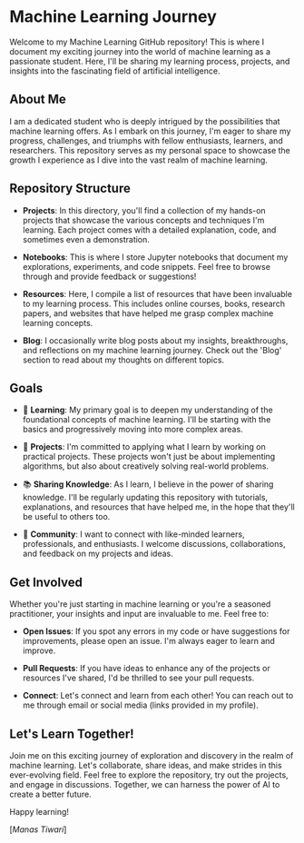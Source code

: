 # Machine Learning Journey

Welcome to my Machine Learning GitHub repository! This is where I document my exciting journey into the world of machine learning as a passionate student. Here, I'll be sharing my learning process, projects, and insights into the fascinating field of artificial intelligence.

## About Me

I am a dedicated student who is deeply intrigued by the possibilities that machine learning offers. As I embark on this journey, I'm eager to share my progress, challenges, and triumphs with fellow enthusiasts, learners, and researchers. This repository serves as my personal space to showcase the growth I experience as I dive into the vast realm of machine learning.

## Repository Structure

- **Projects**: In this directory, you'll find a collection of my hands-on projects that showcase the various concepts and techniques I'm learning. Each project comes with a detailed explanation, code, and sometimes even a demonstration.

- **Notebooks**: This is where I store Jupyter notebooks that document my explorations, experiments, and code snippets. Feel free to browse through and provide feedback or suggestions!

- **Resources**: Here, I compile a list of resources that have been invaluable to my learning process. This includes online courses, books, research papers, and websites that have helped me grasp complex machine learning concepts.

- **Blog**: I occasionally write blog posts about my insights, breakthroughs, and reflections on my machine learning journey. Check out the 'Blog' section to read about my thoughts on different topics.

## Goals

- 🌱 **Learning**: My primary goal is to deepen my understanding of the foundational concepts of machine learning. I'll be starting with the basics and progressively moving into more complex areas.

- 🔬 **Projects**: I'm committed to applying what I learn by working on practical projects. These projects won't just be about implementing algorithms, but also about creatively solving real-world problems.

- 📚 **Sharing Knowledge**: As I learn, I believe in the power of sharing knowledge. I'll be regularly updating this repository with tutorials, explanations, and resources that have helped me, in the hope that they'll be useful to others too.

- 🤝 **Community**: I want to connect with like-minded learners, professionals, and enthusiasts. I welcome discussions, collaborations, and feedback on my projects and ideas.

## Get Involved

Whether you're just starting in machine learning or you're a seasoned practitioner, your insights and input are invaluable to me. Feel free to:

- **Open Issues**: If you spot any errors in my code or have suggestions for improvements, please open an issue. I'm always eager to learn and improve.

- **Pull Requests**: If you have ideas to enhance any of the projects or resources I've shared, I'd be thrilled to see your pull requests.

- **Connect**: Let's connect and learn from each other! You can reach out to me through email or social media (links provided in my profile).

## Let's Learn Together!

Join me on this exciting journey of exploration and discovery in the realm of machine learning. Let's collaborate, share ideas, and make strides in this ever-evolving field. Feel free to explore the repository, try out the projects, and engage in discussions. Together, we can harness the power of AI to create a better future.

Happy learning!

\[*Manas Tiwari*\]
